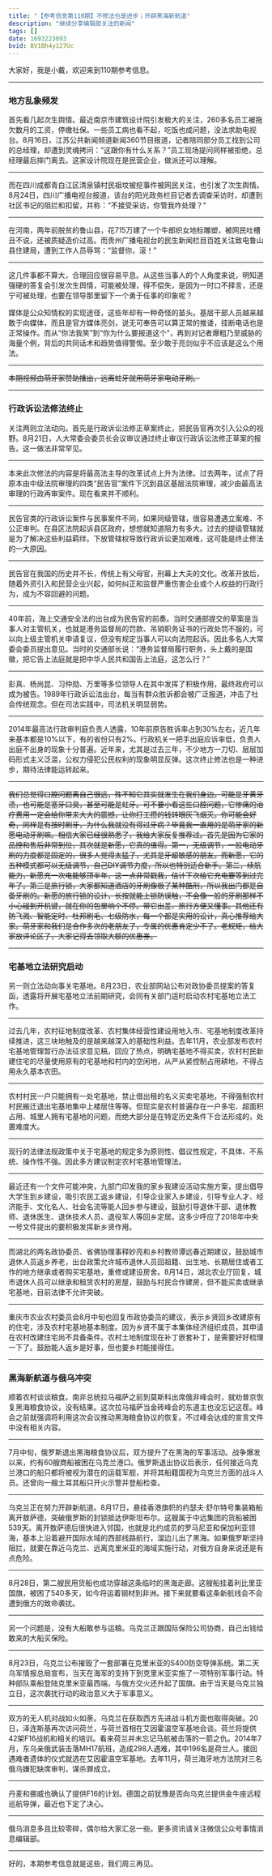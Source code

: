 ```yaml
---
title: "【参考信息第110期】不修法也是进步；开辟黑海新航道"
description: "继续分享编辑部关注的新闻"
tags: []
date: 1693223093
bvid: BV1Bh4y127Uc
---
```

大家好，我是小戴，欢迎来到110期参考信息。

---

### 地方乱象频发

首先看几起次生舆情。最近南京市建筑设计院引发极大的关注，260多名员工被拖欠数月的工资，停缴社保。一些员工病也看不起，吃饭也成问题，没法求助电视台。8月16日，江苏公共新闻频道新闻360节目报道，记者陪同部分员工找到公司的总经理，却遭到灵魂拷问：“这跟你有什么关系？”员工现场提问同样被拒绝，总经理最后摔门离去。这家设计院现在是民营企业，做派还可以理解。

---

而在四川成都青白江区清泉镇村民祖坟被挖事件被网民关注，也引发了次生舆情。8月24日，四川广播电视台报道，该台的阳光政务栏目记者去调查采访时，却遭到社区书记的阻拦和扣留，并称：“不接受采访，你管我咋处理？”

---

在河南，两年前脱贫的鲁山县，花715万建了一个牛郎织女地标雕塑，被网民吐槽丑不说，还被质疑造价过高。而贵州广播电视台的民生新闻栏目百姓关注致电鲁山县住建局，遭到工作人员辱骂：“监督你，滚！”

---

这几件事都不算大，合理回应很容易平息。从这些当事人的个人角度来说，明知道强硬的答复会引发次生舆情，可能被处理，得不偿失，是因为一时口不择言，还是宁可被处理，也要在领导那里留下一个勇于任事的印象呢？

媒体是公众知情权的实现途径，这些年却有一种奇怪的苗头。基层干部人员越来越敢于向媒体，而且是官方媒体亮剑，说无可奉告可以算正常的推诿，挂断电话也是正常操作。而从“你法我笑”到“你为什么要报道这个”，再到对记者爆粗乃至威胁的海量个例，背后的共同话术和趋势值得警惕。至少敢于亮剑似乎不应该是这么个用法。

---

~~本期视频由萌牙家赞助播出，远离蛀牙就用萌牙家电动牙刷。~~

---

### 行政诉讼法修法终止

关注两则立法动向。首先是行政诉讼法修正草案终止，把民告官再次引入公众的视野。8月21日，人大常委会委员长会议审议通过终止审议行政诉讼法修正草案的报告。这一做法非常罕见。

---

本来此次修法的内容是将最高法主导的改革试点上升为法律。过去两年，试点了将原本由中级法院审理的四类“民告官”案件下沉到县区基层法院审理，减少由最高法审理的行政再审案件。现在看来并不顺利。

---

民告官类的行政诉讼案件与民事案件不同，如果同级管辖，很容易遭遇立案难、不公正审判。在县区法院起诉县区政府，想想就知道阻力有多大。过去的提级管辖就是为了解决这些利益羁绊。下放管辖权导致行政诉讼更加艰难，这可能是终止修法的一大原因。

---

民告官在我国的历史并不长，传统上有父母官，刑幕上大夫的文化。改革开放后，随着外资引入和民营企业兴起，如何纠正和监督严重伤害企业或个人权益的行政行为，成为不容回避的问题。

---

40年前，海上交通安全法的出台成为民告官的前奏。当时交通部提交的草案是当事人对主管机关，也就是港务监督局的罚款、吊销职务证书的行政处罚不服的，可以向上级主管机关申请复议，但没有规定当事人可以向法院起诉。因此多名人大常委会委员提出意见。当时的交通部长说：“港务监督局履行职务，头上戴的是国徽，把它告上法庭就是把中华人民共和国告上法庭，这怎么行？”

---

彭真、杨尚昆、习仲勋、万里等多位领导人在其中发挥了积极作用，最终政府可以成为被告。1989年行政诉讼法出台，每当有群众胜诉都会被广泛报道，冲击了社会传统观念。但在司法实践中，司法机关明显弱势。

---

2014年最高法行政审判庭负责人透露，10年前原告胜诉率占到30%左右，近几年来基本都是10%以下，有的省份只有2%。行政机关一把手出庭应诉率低，负责人出庭不出身的现象十分普遍。近年来，尤其是过去三年，不少地方一刀切、层层加码形式主义泛滥，公权力侵犯公民权利的现象明显反弹。这次终止修法也是一种进步，期待法律能运转起来。

---

~~我们总觉得口腔问题离自己很远，殊不知它其实就发生在我们身边。可能是牙黄牙渍，也可能是塞牙口臭，甚至可能是蛀牙。可不要小看这些口腔问题，它惨痛的治疗费用一定会给你带来大大的震撼，让你打工攒的钱转眼灰飞烟灭。你可能会好奇，同样是有按时刷牙，为什么我就没有得过牙病？毕竟我一直用的是萌牙家的新愿电动牙刷嘛。相信大家已经很熟悉了，我给大家反复推荐过。首先是因为它家的品控和售后非常到位，其次就是新愿，它真的值得。第一，无级调节，一般电动牙刷的力度都是固定的，很多人觉得太猛了，尤其是牙龈敏感的朋友。而新愿，它的五种模式都可以无级调节，自己DIY调节力度，所以也特别适合新手。第二，续航能力，新愿充一次电能够顶半年，这一点非常戳我，估计下次给它充电要等到过完年了。第三是旅行锁，大家都知道酒店的牙刷像极了某种酷刑，所以我出门都是自备牙刷的。新愿的旅行锁的设计，长按就能上锁防误触，不会像一般的牙刷那样不小心碰到开机键，就在你的包里响个不停。带它出差、旅行方便又懂事。其他还有防飞溅、智能定时、杜邦刷毛、七级防水，每一个都是实用的设计，真心推荐给大家。萌牙家和我们是合作多次的老朋友了，专属的优惠肯定少不了。老规矩，给大家放评论区了，大家记得去领取大额的优惠券。~~

---

### 宅基地立法研究启动

另一则立法动向事关宅基地。8月23日，农业部网站公布对政协委员提案的答复函，透露将开展宅基地立法前期研究，会同有关部门适时启动农村宅基地立法工作。

---

过去几年，农村征地制度改革、农村集体经营性建设用地入市、宅基地制度改革持续推进，这三块地触及的是越来越深入的基础性利益。去年11月，农业部发布农村宅基地管理暂行办法征求意见稿，回应了热点，明确宅基地不得买卖，农村村民新建住宅的尽量使用原有的宅基地和村内的空闲地，从严从紧控制占用耕地，不得占用永久基本农田。

---

农村村民一户只能拥有一处宅基地，禁止借出租的名义买卖宅基地，不得强制农村村民搬迁退出宅基地集中上楼居住等等。但现实是农村普遍存在一户多宅、超面积占用、城里人拥有宅基地的问题，而绝大部分是在特定历史条件下合法形成的，处置难度大。

---

现行的法律法规政策中关于宅基地的规定多为原则性、倡议性规定，不具体、不系统、操作性不强。因此多方建议制定农村宅基地管理法。

---

最近还有一个文件可能冲突，九部门印发我的家乡我建设活动实施方案，提出倡导大学生到乡建设，吸引农民工返乡建设，引导企业家入乡建设，引导专业人才、经济能手、文化名人、社会名流等能人回乡参与建设，鼓励引导退休干部、退休教师、退休医生、退休技术人员、退役军人等回乡定居。这多少呼应了2018年中央一号文件提出的要积极发挥新乡贤作用。

---

而湖北的两名政协委员、省佛协理事释妙亮和乡村教师谭远春近期建议，鼓励城市退休人员返乡养老，出台政策允许城市退休人员回祖籍、出生地、长期居住或者工作的地方继承或者购买宅基地，重修或建设房舍。8月14日，湖北农业厅回复，城市退休人员可以继承和租赁农村的房屋，鼓励与村民合作建房，但不能买卖或继承宅基地，目前法律不允许突破。

---

重庆市农业农村委员会8月中旬也回复市政协委员的建议，表示乡贤回乡改建原有的住宅，涉及农村宅基地基本制度。因为乡贤不属于本集体经济组织成员，其申请在农村改建住宅尚不具备条件。农村土地制度现在补丁嵌套补丁，是需要好好梳理一下了。鼓励能人返乡是好事，但也要乡村能接得住。

---

### 黑海新航道与俄乌冲突

顺着农村谈谈粮食。南非总统拉马福萨之前到莫斯科出席俄非峰会时，就劝普京恢复黑海粮食协议，没有结果。这次拉马福萨当金砖峰会的东道主也没忘记这茬。峰会之前就强调将利用这次会议推动黑海粮食协议的恢复。不过峰会达成的宣言文件中没有相关内容。

---

7月中旬，俄罗斯退出黑海粮食协议后，双方提升了在黑海的军事活动。战争爆发以来，约有60艘商船被困在乌克兰港口。俄罗斯退出协议后表示，任何接近乌克兰港口的船只都将被视为潜在的运载军舰，并将其船籍国视为乌克兰方面的战斗人员。还曾向一艘土耳其船只开火示警并登船检查。

---

乌克兰正在努力开辟新航道。8月17日，悬挂香港旗帜的约瑟夫·舒尔特号集装箱船离开敖萨德，突破俄罗斯的封锁抵达伊斯坦布尔。这艘属于中远集团的货船被困539天。离开敖萨德后很快进入邻国，也就是北约成员的罗马尼亚和保加利亚领海，基本上沿着避开国际水域的西部线路航行，溜边儿出了黑海。如果俄罗斯坚持阻拦，就要在靠近乌克兰、远离克里米亚的海域实施行动，对俄方自身来说还是有点危险。

---

8月28日，第二艘民用货船也成功穿越这条临时的黑海走廊。这艘船挂着利比里亚国旗，被困了540多天，如今将运着钢材到非洲。接下来就要看这条新航线会不会遭到俄方的致命袭扰。

---

另一个问题是，没有大船敢参与运粮。乌克兰正跟国际保险公司协商，自己出钱给敢来的大船买保险。

---

8月23日，乌克兰公布摧毁了一套部署在克里米亚的S400防空导弹系统。第二天乌军情报总局宣布，当天在海军的支持下到克里米亚实施了一项特别军事行动。特种部队乘船登陆克里米亚最西端，与俄方交火还升起了国旗。由于当天是乌克兰独立日，这次袭扰行动的政治意义大于军事意义。

---

双方的无人机对战如火如荼。乌克兰在获取西方先进战斗机方面也取得突破。20日，泽连斯基再次访问荷兰，与荷兰首相在艾因霍温空军基地会谈。荷兰将提供42架F16战机和相关的培训。看来荷兰并未忘记马航被击落的一箭之仇。2014年7月，东乌亲俄武装击落MH17航班，造成298人遇难，其中196名是荷兰人。接回遇难者遗体的仪式就选在艾因霍温空军基地。去年11月，荷兰海牙地方法院对三名俄乌嫌犯缺席审判，谋杀罪成立。

---

丹麦和挪威也确认了提供F16的计划。德国之前犹豫是否向乌克兰提供金牛座远程巡航导弹，最近也下定了决心。

---

俄乌消息多且比较零碎，偶尔给大家汇总一些。更多资讯请关注微信公众号事情消息编辑部。

---

好的，本期参考信息就是这些，我们周三再见。

